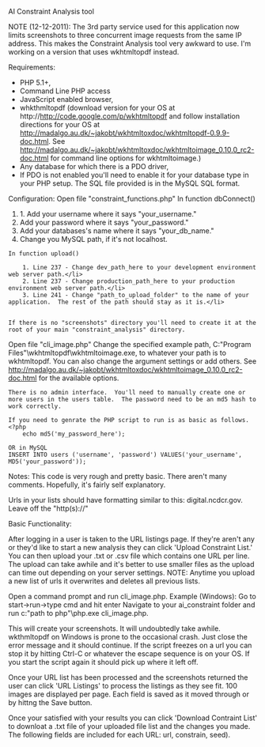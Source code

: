 ﻿AI Constraint Analysis tool

NOTE (12-12-2011):  The 3rd party service used for this application now limits screenshots to three concurrent image requests from the same IP address.  This makes the Constraint Analysis tool very awkward to use.  I'm working on a version that uses wkhtmltopdf instead.

Requirements: 

* PHP 5.1+, 
* Command Line PHP access
* JavaScript enabled browser,
* whkthmltopdf (download version for your OS at http://http://code.google.com/p/wkhtmltopdf and follow installation directions for your OS at http://madalgo.au.dk/~jakobt/wkhtmltoxdoc/wkhtmltopdf-0.9.9-doc.html.  See http://madalgo.au.dk/~jakobt/wkhtmltoxdoc/wkhtmltoimage_0.10.0_rc2-doc.html for command line options for wkhtmltoimage.)
* Any database for which there is a PDO driver, 
* If PDO is not enabled you'll need to enable it for your database type in your PHP setup.  The SQL file provided is in the MySQL SQL format.

Configuration:
Open file "constraint_functions.php"
	In function dbConnect()
	<ol>
		<li>1. Add your username where it says "your_username."</li>
		<li>Add your password where it says "your_password."</li>
		<li>Add your databases's name where it says "your_db_name."</li>
		<li>Change you MySQL path, if it's not localhost.</li>
	</ol>
	
	In function upload()
		
		1. Line 237 - Change dev_path_here to your development environment web server path.</li>
		2. Line 237 - Change production_path_here to your production environment web server path.</li>
		3. Line 241 - Change "path_to_upload_folder" to the name of your application.  The rest of the path should stay as it is.</li>
		
	
	If there is no "screenshots" directory you'll need to create it at the root of your main "constraint_analysis" directory.
    
Open file "cli_image.php"
	Change the specified example path, C:\"Program Files"\wkhtmltopdf\wkhtmltoimage.exe, to whatever your path is to wkhtmltopdf.  You can also change the argument settings or add others.  See http://madalgo.au.dk/~jakobt/wkhtmltoxdoc/wkhtmltoimage_0.10.0_rc2-doc.html for the available options.
	
	There is no admin interface.  You'll need to manually create one or more users in the users table.  The password need to be an md5 hash to work correctly.

	If you need to genrate the PHP script to run is as basic as follows.
	<?php
		echo md5('my_password_here');
		
	OR in MySQL
	INSERT INTO users ('username', 'password') VALUES('your_username', MD5('your_password'));
Notes:
This code is very rough and pretty basic.  There aren't many comments.  Hopefully, it's fairly self explanatory.

Urls in your lists should have formatting similar to this: digital.ncdcr.gov.  Leave off the "http(s)://"
 

Basic Functionality:

After logging in a user is taken to the URL listings page.  If they're aren't any or they'd like to start a new analysis they can click 'Upload Constraint List.'  You can then upload your .txt or .csv file which contains one URL per line.  The upload can take awhile and it's better to use smaller files as the upload can time out depending on your server settings.  NOTE: Anytime you upload a new list of urls it overwrites and deletes all previous lists.

Open a command prompt and run cli_image.php.
	Example (Windows):
	 Go to start->run->type cmd and hit enter
	 Navigate to your ai_constraint folder and run c:\"path to php"\php.exe cli_image.php.

This will create your screenshots.  It will undoubtedly take awhile.
wkthmltopdf on Windows is prone to the occasional crash.  Just close the error message and it should continue.  If the script freezes on a url you can stop it by hitting Ctrl-C or whatever the escape sequence is on your OS.  If you start the script again it should pick up where it left off.

Once your URL list has been processed and the screenshots returned the user can click 'URL Listings' to process the listings as they see fit.  100 images are displayed per page.  Each field is saved as it moved through or by hittng the Save button.

Once your satisfied with your results you can click 'Download Contraint List' to downloat a .txt file of your uploaded file list and the changes you made.  The following fields are included for each URL:  url, constrain, seed).

 